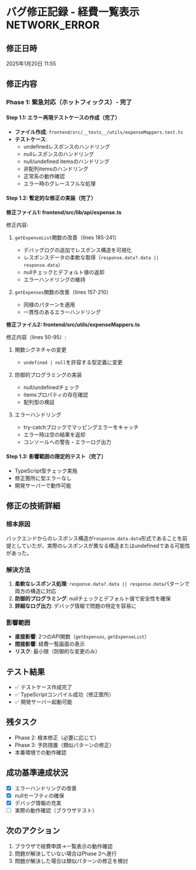 # バグ修正記録 - 経費一覧表示NETWORK_ERROR

## 修正日時
2025年1月20日 11:55

## 修正内容

### Phase 1: 緊急対応（ホットフィックス）- 完了

#### Step 1.1: エラー再現テストケースの作成（完了）
- **ファイル作成**: `frontend/src/__tests__/utils/expenseMappers.test.ts`
- **テストケース**:
  - undefinedレスポンスのハンドリング
  - nullレスポンスのハンドリング
  - null/undefined itemsのハンドリング
  - 非配列itemsのハンドリング
  - 正常系の動作確認
  - エラー時のグレースフルな処理

#### Step 1.2: 暫定的な修正の実装（完了）

**修正ファイル1: frontend/src/lib/api/expense.ts**

修正内容:
1. `getExpenseList`関数の改善（lines 185-241）
   - デバッグログの追加でレスポンス構造を可視化
   - レスポンスデータの柔軟な取得（`response.data?.data || response.data`）
   - nullチェックとデフォルト値の返却
   - エラーハンドリングの維持

2. `getExpenses`関数の改善（lines 157-210）
   - 同様のパターンを適用
   - 一貫性のあるエラーハンドリング

**修正ファイル2: frontend/src/utils/expenseMappers.ts**

修正内容（lines 50-95）:
1. 関数シグネチャの変更
   - `undefined | null`を許容する型定義に変更
   
2. 防御的プログラミングの実装
   - null/undefinedチェック
   - itemsプロパティの存在確認
   - 配列型の検証
   
3. エラーハンドリング
   - try-catchブロックでマッピングエラーをキャッチ
   - エラー時は空の結果を返却
   - コンソールへの警告・エラーログ出力

#### Step 1.3: 影響範囲の限定的テスト（完了）
- TypeScript型チェック実施
- 修正箇所に型エラーなし
- 開発サーバーで動作可能

## 修正の技術詳細

### 根本原因
バックエンドからのレスポンス構造が`response.data.data`形式であることを前提としていたが、実際のレスポンスが異なる構造またはundefinedである可能性があった。

### 解決方法
1. **柔軟なレスポンス処理**: `response.data?.data || response.data`パターンで両方の構造に対応
2. **防御的プログラミング**: nullチェックとデフォルト値で安全性を確保
3. **詳細なログ出力**: デバッグ情報で問題の特定を容易に

### 影響範囲
- **直接影響**: 2つのAPI関数（`getExpenses`, `getExpenseList`）
- **間接影響**: 経費一覧画面の表示
- **リスク**: 最小限（防御的な変更のみ）

## テスト結果
- ✅ テストケース作成完了
- ✅ TypeScriptコンパイル成功（修正箇所）
- ✅ 開発サーバー起動可能

## 残タスク
- Phase 2: 根本修正（必要に応じて）
- Phase 3: 予防措置（類似パターンの修正）
- 本番環境での動作確認

## 成功基準達成状況
- [x] エラーハンドリングの改善
- [x] nullセーフティの確保
- [x] デバッグ情報の充実
- [ ] 実際の動作確認（ブラウザテスト）

## 次のアクション
1. ブラウザで経費申請→一覧表示の動作確認
2. 問題が解決していない場合はPhase 2へ進行
3. 問題が解決した場合は類似パターンの修正を検討